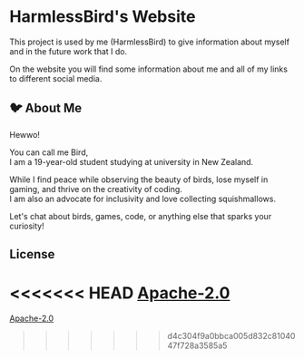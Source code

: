 
# HarmlessBird's Website

This project is used by me (HarmlessBird) to give information about myself
and in the future work that I do. 

On the website you will find some information about me and all of my links 
to different social media.



      
## 🐦 About Me  

Hewwo!

You can call me Bird,  
I am a 19-year-old student studying at university in New Zealand.  

While I find peace while observing the beauty of birds, lose myself in gaming, and thrive on the creativity of coding.  
I am also an advocate for inclusivity and love collecting squishmallows. 

Let's chat about birds, games, code, or anything else that sparks your curiosity!

## License

<<<<<<< HEAD
[Apache-2.0](https://choosealicense.com/licenses/apache-2.0/)
=======
[Apache-2.0](https://choosealicense.com/licenses/apache-2.0/)

>>>>>>> d4c304f9a0bbca005d832c8104047f728a3585a5
